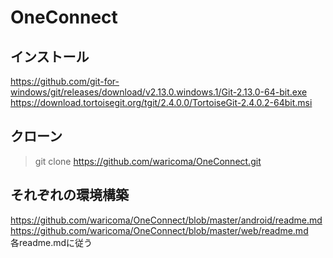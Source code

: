 # OneConnect

## インストール
https://github.com/git-for-windows/git/releases/download/v2.13.0.windows.1/Git-2.13.0-64-bit.exe  
https://download.tortoisegit.org/tgit/2.4.0.0/TortoiseGit-2.4.0.2-64bit.msi

## クローン
>git clone https://github.com/waricoma/OneConnect.git  
## それぞれの環境構築
https://github.com/waricoma/OneConnect/blob/master/android/readme.md  
https://github.com/waricoma/OneConnect/blob/master/web/readme.md  
各readme.mdに従う
